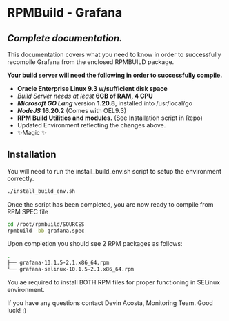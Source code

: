 # RPMBuild - Grafana
## _Complete documentation._

This documentation covers what you need to know in order to successfully recompile
Grafana from the enclosed RPMBUILD package.

**Your build server will need the following in order to successfully compile.**
- **Oracle Enterprise Linux 9.3 w/sufficient disk space**
- _Build Server needs at least_ **6GB of RAM, 4 CPU**
- _**Microsoft GO Lang**_ version **1.20.8**, installed into /usr/local/go
- _**NodeJS**_ **16.20.2** (Comes with OEL9.3)
- **RPM Build Utilities and modules.** (See Installation script in Repo)
- Updated Environment reflecting the changes above.
- ✨Magic ✨

## Installation
You will need to run the install_build_env.sh script to setup the environment correctly.
```bash
./install_build_env.sh
```

Once the script has been completed, you are now ready to compile from RPM SPEC file
```bash
cd /root/rpmbuild/SOURCES
rpmbuild -bb grafana.spec
```

Upon completion you should see 2 RPM packages as follows:
```sh
.
├── grafana-10.1.5-2.1.x86_64.rpm
└── grafana-selinux-10.1.5-2.1.x86_64.rpm
```
You ae required to install BOTH RPM files for proper functioning in SELinux environment.

If you have any questions contact Devin Acosta, Monitoring Team.
Good luck! :)
